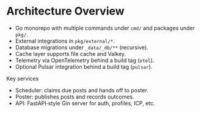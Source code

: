 # Architecture Overview

- Go monorepo with multiple commands under `cmd/` and packages under `pkg/`.
- External integrations in `pkg/external/*`.
- Database migrations under `_data/_db/**` (recursive).
- Cache layer supports file cache and Valkey.
- Telemetry via OpenTelemetry behind a build tag (`otel`).
- Optional Pulsar integration behind a build tag (`pulsar`).

Key services
- Scheduler: claims due posts and hands off to poster.
- Poster: publishes posts and records outcomes.
- API: FastAPI‑style Gin server for auth, profiles, ICP, etc.

